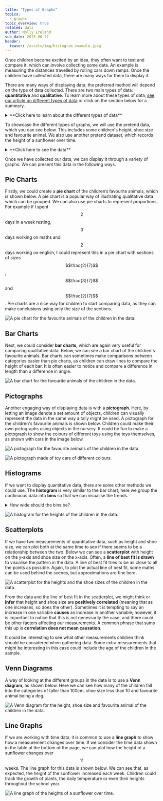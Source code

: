 ```yaml
---
title: "Types of Graphs"
topics: 
  - graphs
topic_overview: true
related: data
author: Molly Ireland
sub_date: 2025-06-27
header:
  teaser: /assets/img/histogram_example.jpeg
---
```


Once children become excited by an idea, they often want to test and compare it, which can involve collecting some data. An example is measuring the distances travelled by rolling cars down ramps. Once the children have collected data, there are many ways for them to display it. 

There are many ways of displaying data; the preferred method will depend on the type of data collected. There are two main types of data: **quantitative** and **qualitative**. To learn more about these types of data, [see our article on different types of data]({{site.baseurl}}/articles/types_of_data/) or click on the section below for a summary.

<details markdown ="1">
<summary markdown="span">**Click here to learn about the different types of data**</summary>
<p></p>
**Quantitative** data can be recorded using a number. This data could be **discrete**, taking only specific values from the real numbers, such as whole numbers. Some quantitative data can be **continuous**, taking any value from the real numbers. 

The other type of data we can collect is **qualitative** data. This is non-numerical data, such as a person's favourite animal or the colour of a car.

</details>
<p></p>

To showcase the different types of graphs, we will use the pretend data, which you can see below. This includes some children's height, shoe size and favourite animal. We also use another pretend dataset, which records the height of a sunflower over time.

<details markdown ="1">
<summary markdown="span">**Click here to see the data**</summary>

### Data of a pretend sample of students:

| Height (cm)    | Shoe Size | Favorite Animal    |
|----------|-----|-------------|
| 106.3 | 8.5 | dog |
| 99.1 | 7.5 | cat |
| 106.7 | 9 | hamster |
| 109.5 | 11 | dog |
| 95.8 | 7 | cat |
| 104.4 | 8 | dog |
| 108.9 | 10 | dog |
| 109.3 | 10.5 | cat |
| 99.4 | 7 | hamster |
| 102.2 | 9 | dog | 
| 105.5 | 8.5 | cat | 
| 106.9 | 10 | dog | 
| 109.5 | 10 | hamster |
| 100.7 | 9 | cat |
| 95.1 | 7.5 | dog | 
| 104.4 | 9.5 | hamster | 
| 105.3 | 9.5 | dog |
| 95.9 | 7 | cat |
| 109.9 | 10.5 | dog | 
| 94.2 | 7 | dog |

### Hypothetical data of sunflower growth:

|  Week   | Height (cm) |
|----------|-----|-------------|
|1|	6			|
|2|	14	|		
|3|	33|			
|4|	52|			
|5|	75|			
|6|	103|			
|7|	146|			
|8|	187|			
|9|	221|			
|10|	254	|

</details>
<p></p>

Once we have collected our data, we can display it through a variety of graphs. We can present this data in the following ways. 

## Pie Charts
Firstly, we could create a **pie chart** of the children’s favourite animals, which is shown below. A pie chart is a popular way of illustrating qualitative data which can be grouped. We can also use pie charts to represent proportions. For example if I spent $$2$$ days in a week resting, $$3$$ days working on maths and $$2$$ days working on english, I could represent this in a pie chart with sections of sizes $$\frac{2}{7}$$, $$\frac{3}{7}$$ and $$\frac{2}{7}$$. Pie charts are a nice way for children to start comparing data, as they can make conclusions using only the size of the sections. 

![A pie chart for the favourite animals of the children in the data.]({{site.baseurl}}/assets/img/pie_chart_example.jpeg "A pie chart")

## Bar Charts
Next, we could consider **bar charts**, which are again very useful for comparing qualitative data. Below, we can see a bar chart of the children's favourite animals. Bar charts can sometimes make comparisons between categories easier than pie charts, as children can draw lines to compare the height of each bar. It is often easier to notice and compare a difference in length than a difference in angle.

![A bar chart for the favourite animals of the children in the data.]({{site.baseurl}}/assets/img/bar_chart_example.jpeg "A bar chart")

## Pictographs
Another engaging way of displaying data is with a **pictograph**. Here, by letting an image denote a set amount of objects, children can visually represent the data in the same way a tally might be used. A pictograph for the children's favourite animals is shown below. Children could make their own pictographs using objects in the nursery. It could be fun to make a pictograph to show the colours of different toys using the toys themselves, as shown with cars in the image below.

![A pictograph for the favourite animals of the children in the data.]({{site.baseurl}}/assets/img/pictograph_example.jpeg "A pictograph")

![A pictograph made of toy cars of different colours.]({{site.baseurl}}/assets/img/car_chart.jpeg "A pictograph using toy cars")

## Histograms
If we want to display quantitative data, there are some other methods we could use. The **histogram** is very similar to the bar chart; here we group the continuous data into **bins** so that we can visualise the trends.

<details markdown ="1">
<summary markdown="span">How wide should the bins be?</summary>
<p></p>
How wide we choose the bins can change the shape of the histogram, and choosing the “best size” of the bins can actually require quite a lot of complex maths. For the purposes of classroom experimenting, there are many reasonable choices that can be made for the binwidths; it could be a fun activity to try out a few. Below is a histogram for the heights of the children where the binwidth is $$2$$cm. 
</details>
<p></p>

![A histogram for the heights of the children in the data.]({{site.baseurl}}/assets/img/histogram_example.jpeg "A histogram")

## Scatterplots
If we have two measurements of quantitative data, such as height and shoe size, we can plot both at the same time to see if there seems to be a relationship between the two. Below we can see a **scatterplot** with height on the y-axis and shoe size on the x-axis. Often, a **line of best fit is drawn** to visualise the pattern in the data. A line of best fit tries to be as close to all the points as possible. Again, to plot the actual line of best fit, some maths can be used behind the scenes, but approximations are fine here.

![A scatterplot for the heights and the shoe sizes of the children in the data.]({{site.baseurl}}/assets/img/scatter_example.jpeg "A scatterplot")

From the data and the line of best fit in the scatterplot, we might think or **infer** that height and shoe size are **positively correlated** (meaning that as one increases, so does the other). Sometimes it is tempting to say an increase in one variable **causes** an increase in another variable; however, it is important to notice that this is not necessarily the case, and there could be other factors affecting our measurements. A common phrase that sums this up is **correlation does not mean causation**.

It could be interesting to see what other measurements children think should be considered when gathering data. Some extra measurements that might be interesting in this case could include the age of the children in the sample.

## Venn Diagrams
A way of looking at the different groups in the data is to use a **Venn diagram**, as shown below. Here we can see how many of the children fall into the categories of taller than 100cm, shoe size less than 10 and favourite animal being a dog.

![A Venn diagram for the height, shoe size and favourite animal of the children in the data.]({{site.baseurl}}/assets/img/venn_diag.jpeg "A Venn diagram")

## Line Graphs
If we are working with time data, it is common to use a **line graph** to show how a measurement changes over time. If we consider the time data shown in the table at the bottom of the page, we can plot how the height of a sunflower changes over $$11$$ weeks. The line graph for this data is shown below. We can see that, as expected, the height of the sunflower increased each week. Children could track the growth of plants, the daily temperature or even their heights throughout the school year.

![A line graph of the heights of a sunflower over time.]({{site.baseurl}}/assets/img/time_data.jpeg "A line graph")
